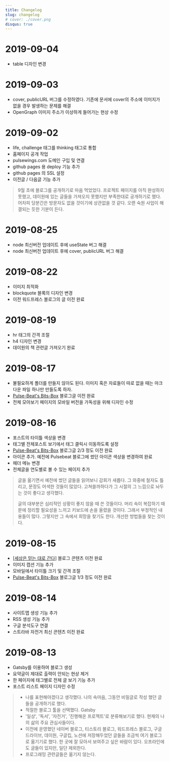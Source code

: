 ```yaml
---
title: Changelog
slug: changelog
# cover: ./cover.png
disqus: true
---
```


# 2019-09-04

- table 디자인 변경

# 2019-09-03

- cover, publicURL 버그를 수정하였다. 기존에 문서에 cover의 주소에 이미지가 없을 경우 발생하는 문제를 해결
- OpenGraph 이미지 주소가 이상하게 들어가는 현상 수정

# 2019-09-02

- life, challenge 태그를 thinking 태그로 통합
- 홈페이지 공개 작업
- pulsewings.com 도메인 구입 및 연결
- github pages 용 deploy 기능 추가
- github pages 의 SSL 설정
- 이전글 / 다음글 기능 추가

> 9월 초에 블로그를 공개하기로 마음 먹었었다. 프로젝트 페이지를 아직 완성하지 못했고, 데이원에 있는 글들을 가져오지 못했지만 부족한대로 공개하기로 했다. 어차피 당분간은 방문자도 없을 것이기에 상관없을 것 같다. 오랜 숙원 사업이 해결되는 듯한 기분이 든다.

# 2019-08-25

- node 최신버전 업데이트 후에 useState 버그 해결
- node 최신버전 업데이트 후에 cover, publicURL 버그 해결

# 2019-08-22

- 이미지 최적화
- blockquote 블록의 디자인 변경
- 이전 워드프레스 블로그의 글 이전 완료

# 2019-08-19

- hr 태그의 간격 조절
- h4 디자인 변경
- 데이원의 책 관련글 가져오기 완료

# 2019-08-17

- 불필요하게 폴더를 만들지 않아도 된다. 이미지 혹은 자료들이 따로 없을 때는 마크다운 파일 하나만 만들도록 하자.
- [Pulse-Beat's Bits-Box](https://pulsebeat.tistory.com/) 블로그글 이전 완료
- 전체 모아보기 페이지의 모바일 버전을 가독성을 위해 디자인 수정

# 2019-08-16

- 포스트의 타이틀 색상을 변경
- 태그별 전체포스트 보기에서 태그 클릭시 이동하도록 설정
- [Pulse-Beat's Bits-Box](https://pulsebeat.tistory.com/) 블로그글 2/3 정도 이전 완료
- 아이콘 추가. 예전에 Pulsebeat 블로그에 썼던 아이콘 색상을 변경하여 완료
- 헤더 메뉴 변경
- 전체글을 연도별로 볼 수 있는 페이지 추가

> 글을 옮기면서 예전에 썼던 글들을 읽어보니 감회가 새롭다. 그 와중에 철자도 틀리고, 문장도 어색한 것들이 많았다. 고쳐쓸까하다가 그 시절의 그 느낌으로 놔두는 것이 좋다고 생각했다.
>
> 글의 대부분은 심리적인 상황이 좋지 않을 때 쓴 것들이다. 머리 속이 복잡하기 때문에 정리할 필요성을 느끼고 키보드에 손을 올렸을 것이다. 그래서 부정적인 내용들이 많다. 그렇지만 그 속에서 희망을 찾기도 한다. 개선한 방법들을 찾는 것이다.

# 2019-08-15

- [[세상은 믿는 대로 간다]](https://blog.naver.com/knightbw) 블로그 콘텐츠 이전 완료
- 이미지 캡션 기능 추가
- 모바일에서 타이틀 크기 및 간격 조절
- [Pulse-Beat's Bits-Box](https://pulsebeat.tistory.com/) 블로그글 1/3 정도 이전 완료

# 2019-08-14

- 사이트맵 생성 기능 추가
- RSS 생성 기능 추가
- 구글 분석도구 연결
- 스트라바 자전거 최신 콘텐츠 이전 완료

# 2019-08-13

- Gatsby를 이용하여 블로그 생성
- 요약글이 제대로 출력이 안되는 현상 제거
- 한 페이지에 태그별로 전체 글 보기 기능 추가
- 포스트 리스트 페이지 디자인 수정

> - 나를 표현해야겠다고 생각했다. 나의 속마음, 그동안 비밀글로 작성 했던 글들을 공개하기로 했다.
> - 적절한 블로그 툴을 선택했다. Gatsby
> - '일상', '독서', '자전거', '진행해온 프로젝트'로 분류해보기로 했다. 현재의 나의 삶의 주요 관심사들이다.
> - 이전에 운영했던 네이버 블로그, 티스토리 블로그, 워드프레스 블로그, 구글 드라이브, 데이원, 구글킵, 노션에 저장해두었던 글들을 조금씩 여기 블로그로 옮기기로 했다. 한 곳에 잘 모아서 보여주고 싶은 바람이 있다. 오프라인에도 글들이 있지만, 일단 제외한다.
> - 프로그래밍 관련글들은 옮기지 않는다.
